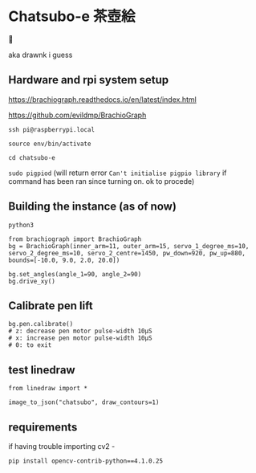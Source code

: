 # Chatsubo-e 茶壺絵

🍵

aka drawnk i guess

## Hardware and rpi system setup

https://brachiograph.readthedocs.io/en/latest/index.html

https://github.com/evildmp/BrachioGraph

`ssh pi@raspberrypi.local`

`source env/bin/activate`

`cd chatsubo-e` 

`sudo pigpiod`  (will return error `Can't initialise pigpio library` if command has been ran since turning on. ok to procede)

## Building the instance (as of now)

```
python3

from brachiograph import BrachioGraph
bg = BrachioGraph(inner_arm=11, outer_arm=15, servo_1_degree_ms=10, servo_2_degree_ms=10, servo_2_centre=1450, pw_down=920, pw_up=880, bounds=[-10.0, 9.0, 2.0, 20.0])

bg.set_angles(angle_1=90, angle_2=90)  
bg.drive_xy()
```

## Calibrate pen lift
```
bg.pen.calibrate()
# z: decrease pen motor pulse-width 10µS
# x: increase pen motor pulse-width 10µS
# 0: to exit
```

## test linedraw
```
from linedraw import *

image_to_json("chatsubo", draw_contours=1)

```

## requirements
if having trouble importing cv2 - 

```
pip install opencv-contrib-python==4.1.0.25
```

